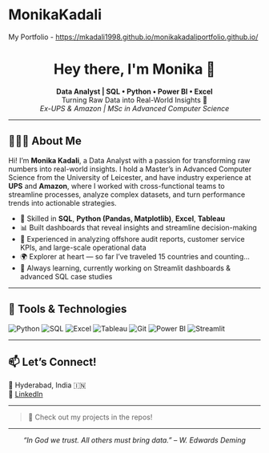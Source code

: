 # MonikaKadali
My Portfolio - https://mkadali1998.github.io/monikakadaliportfolio.github.io/

<h1 align="center">Hey there, I'm Monika 👋</h1>

<p align="center">
  <b>Data Analyst | SQL • Python • Power BI • Excel</b><br>
  Turning Raw Data into Real-World Insights 🎯<br>
  <i>Ex-UPS & Amazon | MSc in Advanced Computer Science</i>
</p>

---

## 👩🏻‍💻 About Me

Hi! I’m **Monika Kadali**, a Data Analyst with a passion for transforming raw numbers into real-world insights. I hold a Master’s in Advanced Computer Science from the University of Leicester, and have industry experience at **UPS** and **Amazon**, where I worked with cross-functional teams to streamline processes, analyze complex datasets, and turn performance trends into actionable strategies.

- 🧠 Skilled in **SQL**, **Python (Pandas, Matplotlib)**, **Excel**, **Tableau**
- 📊 Built dashboards that reveal insights and streamline decision-making
- 💼 Experienced in analyzing offshore audit reports, customer service KPIs, and large-scale operational data
- 🌍 Explorer at heart — so far I’ve traveled 15 countries and counting...
- 🎒 Always learning, currently working on Streamlit dashboards & advanced SQL case studies

---

## 🧰 Tools & Technologies

![Python](https://img.shields.io/badge/-Python-black?style=flat&logo=python)
![SQL](https://img.shields.io/badge/-SQL-black?style=flat&logo=mysql)
![Excel](https://img.shields.io/badge/-Excel-black?style=flat&logo=microsoft-excel)
![Tableau](https://img.shields.io/badge/-Tableau-black?style=flat&logo=tableau)
![Git](https://img.shields.io/badge/-Git-black?style=flat&logo=git)
![Power BI](https://img.shields.io/badge/-PowerBI-black?style=flat&logo=powerbi)
![Streamlit](https://img.shields.io/badge/-Streamlit-black?style=flat&logo=streamlit)

---

## 📫 Let’s Connect!

📍 Hyderabad, India 🇮🇳   
🔗 [LinkedIn](https://linkedin.com/in/monika-kadali-54a208163)

---

> 🧪 Check out my projects in the repos!

---

<p align="center">
  <i>“In God we trust. All others must bring data.” – W. Edwards Deming</i>
</p>
